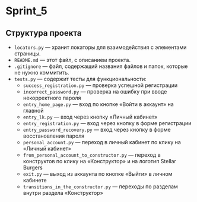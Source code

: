 # Sprint_5
## Структура проекта
- `locators.py` — хранит локаторы для взаимодействия с элементами страницы.
- `README.md` — этот файл, с описанием проекта.
- `.gitignore` — файл, содержащий названия файлов и папок, которые не нужно коммитить.
- `tests.py` — содержит тесты для функциональности:
   - `success_registration.py` — проверка успешной регистрации
   - `incorrect_password.py` — проверка на ошибку при вводе некорректного пароля
   - `entry_home_page.py` — вход по кнопке «Войти в аккаунт» на главной
   - `entry_lk.py` — вход через кнопку «Личный кабинет»
   - `entry_registration.py` — вход через кнопку в форме регистрации
   - `entry_password_recovery.py` — вход через кнопку в форме восстановления пароля
   - `personal_account.py` — переход в личный кабинет по клику на «Личный кабинет»
   - `from_personal_account_to_constructor.py` — переход в конструктов по клику на «Конструктор» и на логотип Stellar Burgers
   - `exit.py` — выход из аккаунта по кнопке «Выйти» в личном кабинете
   - `transitions_in_the_constructor.py` — переходы по разделам внутри раздела «Конструктор»
